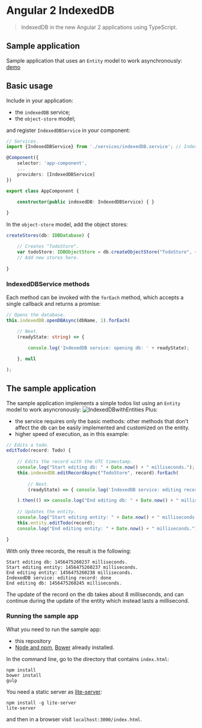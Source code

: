 # Angular 2 IndexedDB
> IndexedDB in the new Angular 2 applications using TypeScript.

## Sample application
Sample application that uses an `Entity` model to work asynchronously: [demo](http://robisim74.github.io/angular2indexedDB)

## Basic usage
Include in your application:
* the `indexedDB` service;
* the `object-store` model;

and register `IndexedDBService` in your component:
```TypeScript
// Services.
import {IndexedDBService} from './services/indexedDB.service'; // IndexedDBService class.

@Component({
    selector: 'app-component',
    ...
    providers: [IndexedDBService]
})

export class AppComponent {

    constructor(public indexedDB: IndexedDBService) { }
     
}
```
In the `object-store` model, add the object stores:
```TypeScript
createStores(db: IDBDatabase) {

    // Creates "TodoStore".
    var todoStore: IDBObjectStore = db.createObjectStore("TodoStore", { keyPath: 'todoId' });
    // Add new stores here.
       
}
```

### IndexedDBService methods
Each method can be invoked with the `forEach` method, which accepts a single callback and returns a promise: 
```TypeScript
// Opens the database.
this.indexedDB.openDBAsync(dbName, 1).forEach(
                   
    // Next.
    (readyState: string) => {

        console.log('IndexedDB service: opening db: ' + readyState);

    }, null

);
```

## The sample application
The sample application implements a simple todos list using an `Entity` model to work asyncronously:
![IndexedDBwithEntities](https://github.com/robisim74/angular2indexedDB/blob/master/IndexedDBEntity.jpg)
Plus:
* the service requires only the basic methods: other methods that don't affect the db can be easily implemented and customized on the entity.
* higher speed of execution, as in this example:
```TypeScript
// Edits a todo.
editTodo(record: Todo) {
    
    // Edits the record with the UTC timestamp.
    console.log("Start editing db: " + Date.now() + " milliseconds.");
    this.indexedDB.editRecordAsync("TodoStore", record).forEach(
        
        // Next.
        (readyState) => { console.log('IndexedDB service: editing record: ' + readyState); }, null

    ).then(() => console.log("End editing db: " + Date.now() + " milliseconds."));
    
    // Updates the entity. 
    console.log("Start editing entity: " + Date.now() + " milliseconds.");
    this.entity.editTodo(record);
    console.log("End editing entity: " + Date.now() + " milliseconds.");

}
```
With only three records, the result is the following:
```
Start editing db: 1456475260237 milliseconds.
Start editing entity: 1456475260237 milliseconds.
End editing entity: 1456475260238 milliseconds.
IndexedDB service: editing record: done
End editing db: 1456475260245 milliseconds.
```
The update of the record on the db takes about 8 milliseconds, and can continue during the update of the entity which instead lasts a millisecond.

### Running the sample app
What you need to run the sample app:
- this repository
- [Node and npm](https://nodejs.org), [Bower](http://bower.io/) already installed.

In the command line, go to the directory that contains `index.html`:
```
npm install
bower install
gulp
```
You need a static server as [lite-server](https://github.com/johnpapa/lite-server):
```
npm install -g lite-server
lite-server
```
and then in a browser visit `localhost:3000/index.html`.